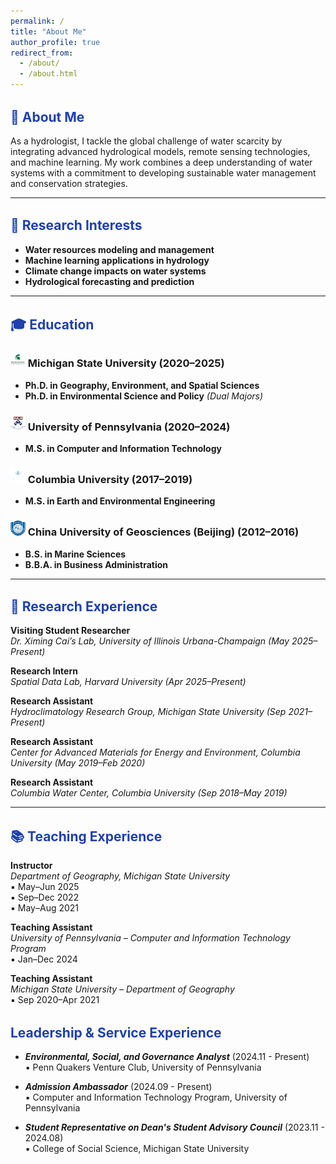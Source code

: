 ```yaml
---
permalink: /
title: "About Me"
author_profile: true
redirect_from: 
  - /about/
  - /about.html
---
```


<style>
h2 {
  color: #1e40af;
  margin-top: 1.5em;
}
</style>

## 👋 About Me

As a hydrologist, I tackle the global challenge of water scarcity by integrating advanced hydrological models, remote sensing technologies, and machine learning. My work combines a deep understanding of water systems with a commitment to developing sustainable water management and conservation strategies.

---

## 🌱 Research Interests

- **Water resources modeling and management**  
- **Machine learning applications in hydrology**  
- **Climate change impacts on water systems**  
- **Hydrological forecasting and prediction**

---

## 🎓 Education

### <img src="/images/msu_logo.png" alt="MSU" width="24"/> Michigan State University (2020–2025)
- **Ph.D. in Geography, Environment, and Spatial Sciences**  
- **Ph.D. in Environmental Science and Policy** *(Dual Majors)*

### <img src="/images/upenn_logo.png" alt="UPenn" width="24"/> University of Pennsylvania (2020–2024)
- **M.S. in Computer and Information Technology**

### <img src="/images/columbia_logo.png" alt="Columbia" width="24"/> Columbia University (2017–2019)
- **M.S. in Earth and Environmental Engineering**

### <img src="/images/cugb_logo.png" alt="CUGB" width="24"/> China University of Geosciences (Beijing) (2012–2016)
- **B.S. in Marine Sciences**  
- **B.B.A. in Business Administration**

---

## 🔬 Research Experience

**Visiting Student Researcher**  
*Dr. Ximing Cai’s Lab, University of Illinois Urbana-Champaign (May 2025–Present)* 

**Research Intern**  
*Spatial Data Lab, Harvard University (Apr 2025–Present)*

**Research Assistant**  
*Hydroclimatology Research Group, Michigan State University (Sep 2021–Present)*

**Research Assistant**  
*Center for Advanced Materials for Energy and Environment, Columbia University (May 2019–Feb 2020)*

**Research Assistant**  
*Columbia Water Center, Columbia University (Sep 2018–May 2019)*

---

## 📚 Teaching Experience

**Instructor**  
*Department of Geography, Michigan State University*  
▪ May–Jun 2025  
▪ Sep–Dec 2022  
▪ May–Aug 2021

**Teaching Assistant**  
*University of Pennsylvania – Computer and Information Technology Program*  
▪ Jan–Dec 2024

**Teaching Assistant**  
*Michigan State University – Department of Geography*  
▪ Sep 2020–Apr 2021

## Leadership & Service Experience

* ***Environmental, Social, and Governance Analyst*** (2024.11 - Present)  
  ▪ Penn Quakers Venture Club, University of Pennsylvania

* ***Admission Ambassador*** (2024.09 - Present)  
  ▪ Computer and Information Technology Program, University of Pennsylvania

* ***Student Representative on Dean's Student Advisory Council*** (2023.11 - 2024.08)  
  ▪ College of Social Science, Michigan State University
